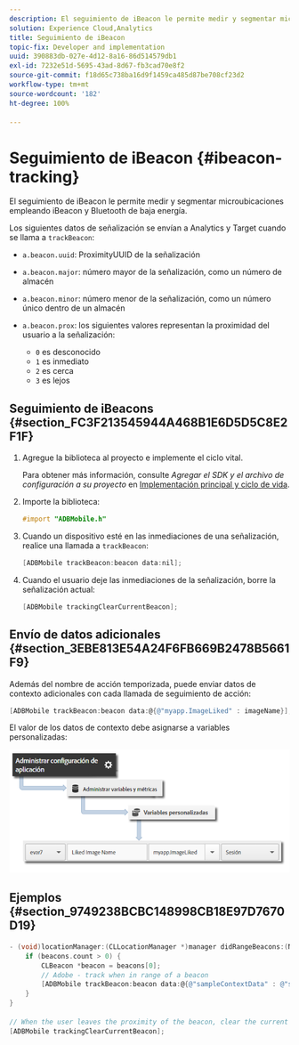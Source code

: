 ```yaml
---
description: El seguimiento de iBeacon le permite medir y segmentar microubicaciones empleando iBeacon y Bluetooth de baja energía.
solution: Experience Cloud,Analytics
title: Seguimiento de iBeacon
topic-fix: Developer and implementation
uuid: 390883db-027e-4d12-8a16-86d514579db1
exl-id: 7232e51d-5695-43ad-8d67-fb3cad70e8f2
source-git-commit: f18d65c738ba16d9f1459ca485d87be708cf23d2
workflow-type: tm+mt
source-wordcount: '182'
ht-degree: 100%

---
```


# Seguimiento de iBeacon {#ibeacon-tracking}

El seguimiento de iBeacon le permite medir y segmentar microubicaciones empleando iBeacon y Bluetooth de baja energía.

Los siguientes datos de señalización se envían a Analytics y Target cuando se llama a `trackBeacon`:

* `a.beacon.uuid`: ProximityUUID de la señalización
* `a.beacon.major`: número mayor de la señalización, como un número de almacén
* `a.beacon.minor`: número menor de la señalización, como un número único dentro de un almacén
* `a.beacon.prox`: los siguientes valores representan la proximidad del usuario a la señalización:

   * `0` es desconocido
   * `1` es inmediato
   * `2` es cerca
   * `3` es lejos

## Seguimiento de iBeacons {#section_FC3F213545944A468B1E6D5D5C8E2F1F}

1. Agregue la biblioteca al proyecto e implemente el ciclo vital.

   Para obtener más información, consulte *Agregar el SDK y el archivo de configuración a su proyecto* en [Implementación principal y ciclo de vida](/help/ios/getting-started/dev-qs.md).
1. Importe la biblioteca:

   ```objective-c
   #import "ADBMobile.h"
   ```

1. Cuando un dispositivo esté en las inmediaciones de una señalización, realice una llamada a `trackBeacon`:

   ```objective-c
   [ADBMobile trackBeacon:beacon data:nil];
   ```

1. Cuando el usuario deje las inmediaciones de la señalización, borre la señalización actual:

   ```objective-c
   [ADBMobile trackingClearCurrentBeacon];
   ```

## Envío de datos adicionales {#section_3EBE813E54A24F6FB669B2478B5661F9}

Además del nombre de acción temporizada, puede enviar datos de contexto adicionales con cada llamada de seguimiento de acción:

```objective-c
[ADBMobile trackBeacon:beacon data:@{@"myapp.ImageLiked" : imageName}];
```

El valor de los datos de contexto debe asignarse a variables personalizadas:

![](assets/map-variable-context-ltv.png)

## Ejemplos {#section_9749238BCBC148998CB18E97D7670D19}

```objective-c
- (void)locationManager:(CLLocationManager *)manager didRangeBeacons:(NSArray *)beacons inRegion:(CLBeaconRegion *)region { 
    if (beacons.count > 0) { 
        CLBeacon *beacon = beacons[0]; 
        // Adobe - track when in range of a beacon 
        [ADBMobile trackBeacon:beacon data:@{@"sampleContextData" : @"sampleContextDataVal"}]; 
    } 
} 
 
// When the user leaves the proximity of the beacon, clear the current beacon 
[ADBMobile trackingClearCurrentBeacon];
```
